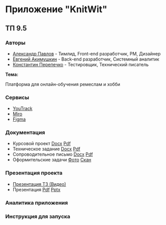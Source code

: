 # Приложение "KnitWit"
## ТП 9.5
### Авторы

- [Александр Павлов](https://github.com/sahland) - Тимлид, Front-end разработчик, PM, Дизайнер
- [Евгений Акимушкин](https://github.com/Eternity321) - Back-end разработчик, Системный аналитик
- [Константин Перепечко](https://github.com/KoPerKo5) - Тестировщик, Технический писатель

**Тема:**

Платформа для онлайн-обучения ремеслам и хобби

### Сервисы

* [YouTrack](https://95team.youtrack.cloud/projects/dbc71114-c042-427a-92e3-5a02d67638e3)
* [Miro](https://miro.com/app/board/uXjVNliHsv0=/?share_link_id=131744564837)
* [Figma](https://www.figma.com/file/X4nxU0rHhk9jvTdKBjukV8/Team9.5?type=design&node-id=0-1&mode=design&t=9WvKeB6gwpQcoGDH-0)

### Документация
* Курсовой проект [Docx](https://github.com/sahland/9.5-Team/blob/main/documentation/Курсовой%20проект.docx) [Pdf](https://github.com/sahland/9.5-Team/blob/main/documentation/Курсовой%20проект.pdf)
* Техническое задание [Docx](https://github.com/sahland/9.5-Team/blob/main/documentation/Техническое_Задание.docx) [Pdf](https://github.com/sahland/9.5-Team/blob/main/documentation/Техническое_Задание.pdf)
* Сопроводительное письмо [Docx](https://github.com/sahland/9.5-Team/blob/main/documentation/Сопроводительное_Письмо.docx) [Pdf](https://github.com/sahland/9.5-Team/blob/main/documentation/Сопроводительное_Письмо.pdf)
* Оформительские задачи [Фото](https://github.com/sahland/9.5-Team/blob/main/documentation/Оформительские%20задачи/Фото.png) [Скан](https://github.com/sahland/9.5-Team/blob/main/documentation/Оформительские%20задачи/Скан.jpg)
### Презентация проекта
* [Презентация ТЗ (Видео)](https://drive.google.com/file/d/1mrQRvz0aOmG7_AM8kgWZ-Bi1ncw7Gtkv/view?usp=sharing)
* Презентация [Pdf](https://github.com/sahland/9.5-Team/blob/main/documentation/Презентация_KnitWit.pdf) [Pptx](https://github.com/sahland/9.5-Team/blob/main/documentation/Презентация_KnitWit.pptx)
### Аналитика приложения
### Инструкция для запуска
